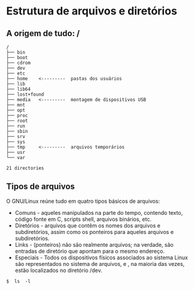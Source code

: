 # Estrutura de arquivos e diretórios

## A origem de tudo:   /

~~~
/
├── bin
├── boot
├── cdrom
├── dev
├── etc
├── home    <---------  pastas dos usuários
├── lib
├── lib64
├── lost+found
├── media   <---------  montagem de dispositivos USB
├── mnt
├── opt
├── proc
├── root
├── run
├── sbin
├── srv
├── sys
├── tmp		<---------  arquivos temporários
├── usr
└── var

21 directories
~~~


## Tipos de arquivos

O GNU/Linux reúne tudo em quatro tipos básicos de arquivos:

- Comuns - aqueles manipulados na parte do tempo, contendo texto, código fonte em C, scripts shell, arquivos binários, etc.
- Diretórios - arquivos que contêm os nomes dos arquivos e subdiretórios, assim como os ponteiros para aqueles arquivos e subdiretórios.
- Links - (ponteiros) não são realmente arquivos; na verdade, são entradas de diretório que apontam para o mesmo endereço.
- Especiais - Todos os dispositivos físicos associados ao sistema Linux são representados no sistema de arquivos, e , na maioria das vezes, estão localizados no diretório /dev.
~~~
$  ls  -l
~~~

